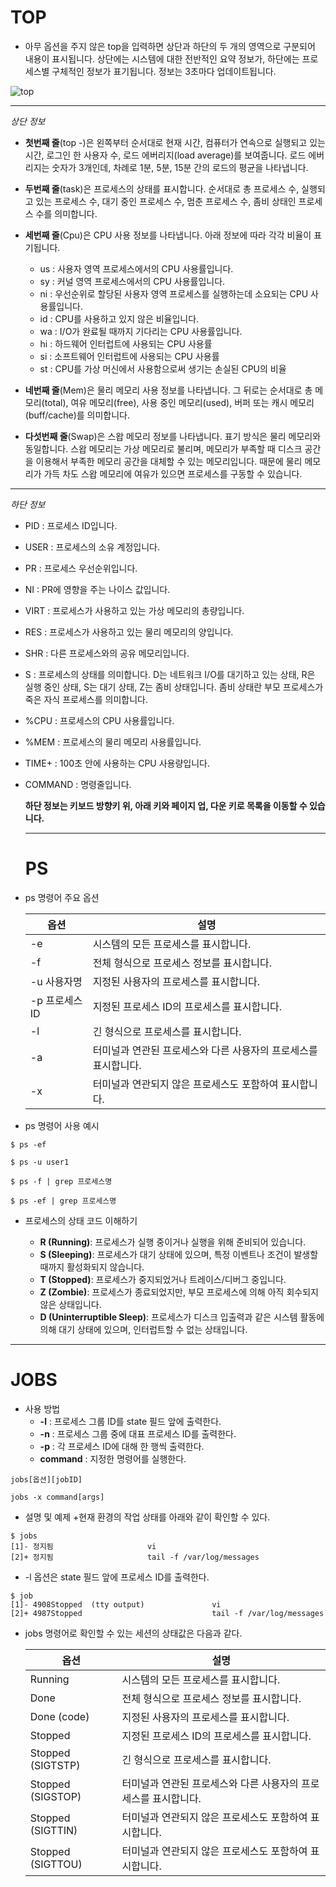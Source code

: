 TOP
=======

+ 아무 옵션을 주지 않은 top을 입력하면 상단과 하단의 두 개의 영역으로 구분되어 내용이 표시됩니다. 상단에는 시스템에 대한 전반적인 요약 정보가, 하단에는 프로세스별 구체적인 정보가 표기됩니다. 정보는 3초마다 업데이트됩니다.




![top](https://github.com/cheoulsoo/cheoulsoo/assets/166576353/3b9e8c46-cb09-4e51-b9a2-d36b21547085)

-------------
*상단 정보*


+ **첫번째 줄**(top -)은 왼쪽부터 순서대로 현재 시간, 컴퓨터가 연속으로 실행되고 있는 시간, 로그인 한 사용자 수, 로드 에버리지(load average)를 보여줍니다. 로드 에버리지는 숫자가 3개인데, 차례로 1분, 5분, 15분 간의 로드의 평균을 나타냅니다.

+ **두번째 줄**(task)은 프로세스의 상태를 표시합니다. 순서대로 총 프로세스 수, 실행되고 있는 프로세스 수, 대기 중인 프로세스 수, 멈춘 프로세스 수, 좀비 상태인 프로세스 수를 의미합니다.

+ **세번째 줄**(Cpu)은 CPU 사용 정보를 나타냅니다. 아래 정보에 따라 각각 비율이 표기됩니다.
  + us : 사용자 영역 프로세스에서의 CPU 사용률입니다.
  + sy : 커널 영역 프로세스에서의 CPU 사용률입니다.
  + ni : 우선순위로 할당된 사용자 영역 프로세스를 실행하는데 소요되는 CPU 사용률입니다.
  + id : CPU를 사용하고 있지 않은 비율입니다.
  + wa : I/O가 완료될 때까지 기다리는 CPU 사용률입니다.
  + hi : 하드웨어 인터럽트에 사용되는 CPU 사용률
  + si : 소프트웨어 인터럽트에 사용되는 CPU 사용률
  + st : CPU를 가상 머신에서 사용함으로써 생기는 손실된 CPU의 비율
 
+ **네번째 줄**(Mem)은 물리 메모리 사용 정보를 나타냅니다. 그 뒤로는 순서대로 총 메모리(total), 여유 메모리(free), 사용 중인 메모리(used), 버퍼 또는 캐시 메모리(buff/cache)를 의미합니다.

+ **다섯번째 줄**(Swap)은 스왑 메모리 정보를 나타냅니다. 표기 방식은 물리 메모리와 동일합니다. 스왑 메모리는 가상 메모리로 불리며, 메모리가 부족할 때 디스크 공간을 이용해서 부족한 메모리 공간을 대체할 수 있는 메모리입니다. 때문에 물리 메모리가 가득 차도 스왑 메모리에 여유가 있으면 프로세스를 구동할 수 있습니다.

------
*하단 정보*


+ PID : 프로세스 ID입니다.
+ USER : 프로세스의 소유 계정입니다.
+ PR : 프로세스 우선순위입니다.
+ NI : PR에 영향을 주는 나이스 값입니다.
+ VIRT : 프로세스가 사용하고 있는 가상 메모리의 총량입니다.
+ RES : 프로세스가 사용하고 있는 물리 메모리의 양입니다.
+ SHR : 다른 프로세스와의 공유 메모리입니다.
+ S : 프로세스의 상태를 의미합니다. D는 네트워크 I/O를 대기하고 있는 상태, R은 실행 중인 상태, S는 대기 상태, Z는 좀비 상태입니다. 좀비 상태란 부모 프로세스가 죽은 자식 프로세스를 의미합니다.
+ %CPU : 프로세스의 CPU 사용률입니다.
+ %MEM : 프로세스의 물리 메모리 사용률입니다.
+ TIME+ : 100초 안에 사용하는 CPU 사용량입니다.
+ COMMAND : 명령줄입니다.

  **하단 정보는 키보드 방향키 위, 아래 키와 페이지 업, 다운 키로 목록을 이동할 수 있습니다.**

  -----------
  PS
  =====

+ ps 명령어 주요 옵션
 
    |옵션|설명|
    |---|---|
    |-e|시스템의 모든 프로세스를 표시합니다.|
    |-f|전체 형식으로 프로세스 정보를 표시합니다.|
    |-u 사용자명|지정된 사용자의 프로세스를 표시합니다.|
    |-p 프로세스ID|지정된 프로세스 ID의 프로세스를 표시합니다.|
    |-l|긴 형식으로 프로세스를 표시합니다.|
    |-a|터미널과 연관된 프로세스와 다른 사용자의 프로세스를 표시합니다.|
    |-x|터미널과 연관되지 않은 프로세스도 포함하여 표시합니다.|

+ ps 명령어 사용 예시

  
 `$ ps -ef`
 
  `$ ps -u user1`
  
  `$ ps -f | grep 프로세스명`
  
   `$ ps -ef | grep 프로세스명 `

+ 프로세스의 상태 코드 이해하기
  
    +   **R (Running)**: 프로세스가 실행 중이거나 실행을 위해 준비되어 있습니다.
    +   **S (Sleeping)**: 프로세스가 대기 상태에 있으며, 특정 이벤트나 조건이 발생할 때까지 활성화되지 않습니다.
    +   **T (Stopped)**: 프로세스가 중지되었거나 트레이스/디버그 중입니다.
    +   **Z (Zombie)**: 프로세스가 종료되었지만, 부모 프로세스에 의해 아직 회수되지 않은 상태입니다.
    +   **D (Uninterruptible Sleep)**: 프로세스가 디스크 입출력과 같은 시스템 활동에 의해 대기 상태에 있으며, 인터럽트할 수 없는 상태입니다.
 
-------------
JOBS
=====

+ 사용 방법
     + __-l__ : 프로세스 그룹 ID를 state 필드 앞에 출력한다.
     + __-n__ : 프로세스 그룹 중에 대표 프로세스 ID를 출력한다.
     + __-p__ : 각 프로세스 ID에 대해 한 행씩 출력한다.
     + __command__ : 지정한 명령어를 실행한다.


```
jobs[옵션][jobID]

jobs -x command[args]

```


+ 설명 및 예제
  +현재 환경의 작업 상태를 아래와 같이 확인할 수 있다.

```
$ jobs
[1]- 정지됨                     vi
[2]+ 정지됨                     tail -f /var/log/messages
```

  + -l 옵션은 state 필드 앞에 프로세스 ID를 출력한다.

```
$ job
[1]- 4908Stopped  (tty output)               vi
[2]+ 4987Stopped                             tail -f /var/log/messages
```

+ jobs 명령어로 확인할 수 있는 세션의 상태값은 다음과 같다.

    |옵션|설명|
    |---|---|
    |Running|시스템의 모든 프로세스를 표시합니다.|
    |Done|전체 형식으로 프로세스 정보를 표시합니다.|
    |Done (code)|지정된 사용자의 프로세스를 표시합니다.|
    |Stopped|지정된 프로세스 ID의 프로세스를 표시합니다.|
    |Stopped (SIGTSTP)|긴 형식으로 프로세스를 표시합니다.|
    |Stopped (SIGSTOP)|터미널과 연관된 프로세스와 다른 사용자의 프로세스를 표시합니다.|
    |Stopped (SIGTTIN)|터미널과 연관되지 않은 프로세스도 포함하여 표시합니다.|
    |Stopped (SIGTTOU)|터미널과 연관되지 않은 프로세스도 포함하여 표시합니다.|


     


     
     
  
    





    
